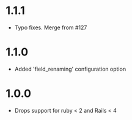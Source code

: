 # 1.1.1
* Typo fixes. Merge from #127

# 1.1.0
* Added 'field_renaming' configuration option

# 1.0.0
 * Drops support for ruby < 2 and Rails < 4
